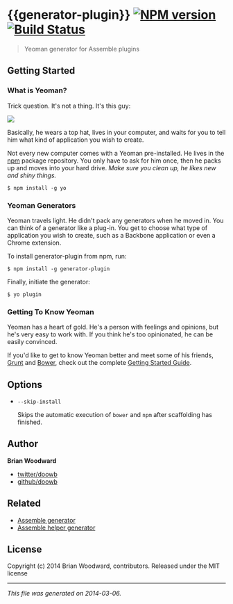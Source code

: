 # {{generator-plugin}} [![NPM version](https://badge.fury.io/js/generator-plugin.png)](http://badge.fury.io/js/generator-plugin)  [![Build Status](https://travis-ci.org/assemble/generator-plugin.png)](https://travis-ci.org/assemble/generator-plugin)

> Yeoman generator for Assemble plugins

## Getting Started
### What is Yeoman?

Trick question. It's not a thing. It's this guy:

![](http://i.imgur.com/JHaAlBJ.png)

Basically, he wears a top hat, lives in your computer, and waits for you to tell him what kind of application you wish to create.

Not every new computer comes with a Yeoman pre-installed. He lives in the [npm](https://npmjs.org) package repository. You only have to ask for him once, then he packs up and moves into your hard drive. *Make sure you clean up, he likes new and shiny things.*

```
$ npm install -g yo
```

### Yeoman Generators

Yeoman travels light. He didn't pack any generators when he moved in. You can think of a generator like a plug-in. You get to choose what type of application you wish to create, such as a Backbone application or even a Chrome extension.

To install generator-plugin from npm, run:

```
$ npm install -g generator-plugin
```

Finally, initiate the generator:

```
$ yo plugin
```

### Getting To Know Yeoman

Yeoman has a heart of gold. He's a person with feelings and opinions, but he's very easy to work with. If you think he's too opinionated, he can be easily convinced.

If you'd like to get to know Yeoman better and meet some of his friends, [Grunt](http://gruntjs.com) and [Bower](http://bower.io), check out the complete [Getting Started Guide](https://github.com/yeoman/yeoman/wiki/Getting-Started).


## Options

* `--skip-install`

  Skips the automatic execution of `bower` and `npm` after scaffolding has finished.


## Author

**Brian Woodward**

+ [twitter/doowb](https://twitter.com/doowb)
+ [github/doowb](http://github.com/doowb)

## Related

 * [Assemble generator](https://github.com/assemble/generator-assemble)
 * [Assemble helper generator](https://github.com/assemble/generator-helper)


## License
Copyright (c) 2014 Brian Woodward, contributors.
Released under the MIT license

***

_This file was generated on 2014-03-06._
